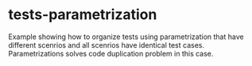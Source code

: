 # tests-parametrization
Example showing how to organize tests using parametrization that have different scenrios and all scenrios have identical test cases. Parametrizations solves code duplication problem in this case. 

